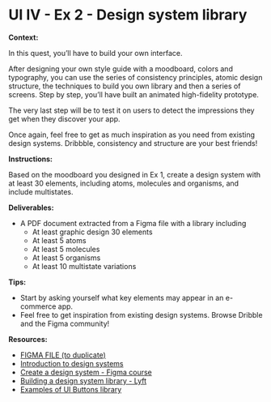 # UI IV - Ex 2 - Design system library

**Context:** 

In this quest, you’ll have to build your own interface. 

After designing your own style guide with a moodboard, colors and typography, you can use the series of consistency principles, atomic design structure, the techniques to build you own library and then a series of screens. Step by step, you’ll have built an animated high-fidelity prototype. 

The very last step will be to test it on users to detect the impressions they get when they discover your app. 

Once again, feel free to get as much inspiration as you need from existing design systems. Dribbble, consistency and structure are your best friends!

**Instructions:**

Based on the moodboard you designed in Ex 1, create a design system with at least 30 elements, including atoms, molecules and organisms, and include multistates.

**Deliverables:** 

- A PDF document extracted from a Figma file with a library including
    - At least graphic design 30 elements
    - At least 5 atoms
    - At least 5 molecules
    - At least 5 organisms
    - At least 10 multistate variations

**Tips:** 

- Start by asking yourself what key elements may appear in an e-commerce app.
- Feel free to get inspiration from existing design systems. Browse Dribble and the Figma community!

**Resources:** 

- [FIGMA FILE (to duplicate)](https://www.figma.com/file/U26mctkrOqxiUeAlNHzSxW/UI-IV---Ex-3---E-COMMERCE%3A-Design-screens!?node-id=0%3A1)
- [Introduction to design systems](https://www.youtube.com/watch?v=xEuBCUngJ_U)
- [Create a design system - Figma course](https://www.youtube.com/watch?v=RYDiDpW2VkM)
- [Building a design system library - Lyft](https://medium.com/tap-to-dismiss/building-a-design-system-library-532ef2492811)
- [Examples of UI Buttons library](https://www.pinterest.co.kr/pin/663014376380850291/)
